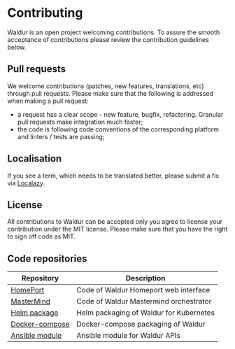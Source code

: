 # Contributing

Waldur is an open project welcoming contributions. To assure the smooth acceptance of contributions please review 
the contribution guidelines below.

## Pull requests
We welcome contributions (patches, new features, translations, etc) through pull requests. Please make sure that the 
following is addressed when making a pull request:

- a request has a clear scope - new feature, bugfix, refactoring. Granular pull requests make integration much faster;
- the code is following code conventions of the corresponding platform and linters / tests are passing;

## Localisation

If you see a term, which needs to be translated better, please submit a fix via [Localazy](https://localazy.com/p/waldur-homeport).

## License

All contributions to Waldur can be accepted only you agree to license your contribution under the MIT license.
Please make sure that you have the right to sign off code as MIT.

## Code repositories

| Repository  | Description                          |
| ----------- | ------------------------------------ |
| [HomePort](https://github.com/waldur/waldur-homeport) | Code of Waldur Homeport web interface  |
| [MasterMind](https://github.com/waldur/waldur-mastermind) | Code of Waldur Mastermind orchestrator  |
| [Helm package](https://github.com/waldur/waldur-helm) | Helm packaging of Waldur for Kubernetes  |
| [Docker-compose](https://github.com/waldur/waldur-docker-compose) | Docker-compose packaging of Waldur |
| [Ansible module](https://github.com/waldur/ansible-waldur-module) | Ansible module for Waldur APIs |
